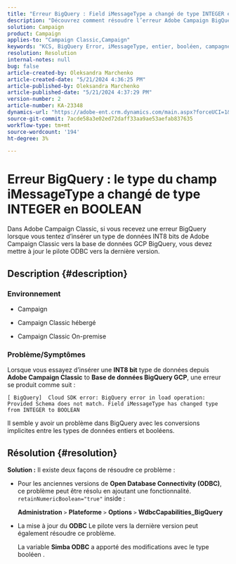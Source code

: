 ```yaml
---
title: "Erreur BigQuery : Field iMessageType a changé de type INTEGER en BOOLEAN"
description: "Découvrez comment résoudre l’erreur Adobe Campaign BigQuery - Field iMessageType a changé de type INTEGER en BOOLEAN."
solution: Campaign
product: Campaign
applies-to: "Campaign Classic,Campaign"
keywords: "KCS, BigQuery Error, iMessageType, entier, booléen, campagne, Campaign Classic"
resolution: Resolution
internal-notes: null
bug: false
article-created-by: Oleksandra Marchenko
article-created-date: "5/21/2024 4:36:25 PM"
article-published-by: Oleksandra Marchenko
article-published-date: "5/21/2024 4:37:29 PM"
version-number: 2
article-number: KA-23348
dynamics-url: "https://adobe-ent.crm.dynamics.com/main.aspx?forceUCI=1&pagetype=entityrecord&etn=knowledgearticle&id=68d9c942-9017-ef11-9f8a-6045bd006b25"
source-git-commit: 7acde58a3e02ed72daff33aa9ae53aefab837635
workflow-type: tm+mt
source-wordcount: '194'
ht-degree: 3%

---
```


# Erreur BigQuery : le type du champ iMessageType a changé de type INTEGER en BOOLEAN


Dans Adobe Campaign Classic, si vous recevez une erreur BigQuery lorsque vous tentez d’insérer un type de données INT8 bits de Adobe Campaign Classic vers la base de données GCP BigQuery, vous devez mettre à jour le pilote ODBC vers la dernière version.

## Description {#description}


### <b>Environnement</b>

- Campaign


- Campaign Classic hébergé


- Campaign Classic On-premise




### <b>Problème/Symptômes</b>

Lorsque vous essayez d’insérer une <b>INT8 bit</b> type de données depuis <b>Adobe Campaign Classic</b> to <b>Base de données BigQuery GCP</b>, une erreur se produit comme suit :


```
[ BigQuery]  Cloud SDK error: BigQuery error in load operation: Provided Schema does not match. Field iMessageType has changed type from INTEGER to BOOLEAN
```




Il semble y avoir un problème dans BigQuery avec les conversions implicites entre les types de données entiers et booléens.




## Résolution {#resolution}

<b>Solution :</b>
Il existe deux façons de résoudre ce problème :

- Pour les anciennes versions de <b>Open Database Connectivity (ODBC)</b>, ce problème peut être résolu en ajoutant une fonctionnalité. `retainNumericBoolean="true"` inside :



  <b>Administration</b> `>`  <b>Plateforme</b> `>`  <b>Options</b> `>`  <b>WdbcCapabilities_BigQuery</b>


- La mise à jour du <b>ODBC</b> Le pilote vers la dernière version peut également résoudre ce problème.



  La variable <b>Simba ODBC</b> a apporté des modifications avec le type booléen .

